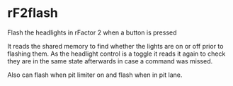 # rF2flash
Flash the headlights in rFactor 2 when a button is pressed

It reads the shared memory to find whether the lights are on or off prior to flashing them.  As the headlight control is a toggle it reads it again to check they are in the same state afterwards in case a command was missed.

Also can flash when pit limiter on and flash when in pit lane.
